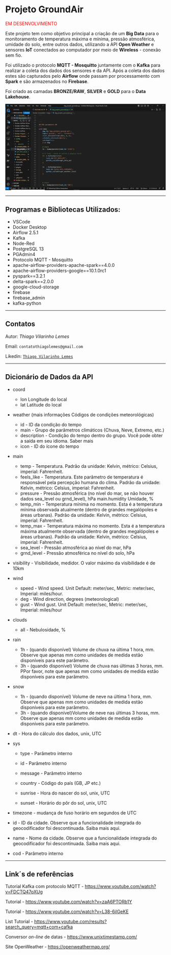 #  Projeto GroundAir

<p style="color:red">EM DESENVOLVIMENTO</p>

Este projeto tem como objetivo principal a criação de um <b>Big Data</b> para o monitoramento de temperatura máxima e mínima, pressão atmosférica, umidade do solo, entre outros dados, utilizando a API <b>Open Weather</b> e sensores <b>IoT</b> conectados ao computador por meio de <b>Wireless</b> - conexão sem fio. 

Foi utilizado o protocolo <b>MQTT - Mosquitto</b> juntamente com o <b>Kafka</b> para realizar a coleta dos dados dos sensores e da API. Após a coleta dos dados estes são capturados pelo <b>Airflow</b> onde passam por processamento com <b>Spark</b> e são armazenados no <b>Firebase</b>.

Foi criado as camadas <b>BRONZE/RAW</b>, <b>SILVER</b> e <b>GOLD</b> para o <b>Data Lakehouse</b>.

![](/images/print.PNG)

<hr>


## Programas e Bibliotecas Utilizados:</B>

* VSCode
* Docker Desktop
* Airflow 2.5.1
* Kafka
* Node-Red
* PostgreSQL 13
* PGAdmin4
* Protocolo MQTT - Mosquitto
* apache-airflow-providers-apache-spark==4.0.0
* apache-airflow-providers-google==10.1.0rc1
* pyspark==3.2.1
* delta-spark==2.0.0
* google-cloud-storage
* firebase
* firebase_admin
* kafka-python

<hr>

## Contatos 

Autor: <i>Thiago Vilarinho Lemes</i>

Email: `contatothiagolemes@gmail.com`

Likedin: [`Thiago Vilarinho Lemes`](https://www.linkedin.com/in/thiago-l-b1232727/)

<hr>

## Dicionário de Dados da API

* coord
    * lon Longitude do local
    * lat Latitude do local

* weather (mais informações Códigos de condições meteorológicas)
    * id - ID da condição do tempo
    * main - Grupo de parâmetros climáticos (Chuva, Neve, Extremo, etc.)
    * description - Condição do tempo dentro do grupo. Você pode obter a saída em seu idioma. Saber mais
    * icon - ID do ícone do tempo
* main
    * temp - Temperatura. Padrão da unidade: Kelvin, métrico: Celsius, imperial: Fahrenheit.
    * feels_like - Temperatura. Este parâmetro de temperatura é responsável pela percepção humana do clima. Padrão da unidade: Kelvin, métrico: Celsius, imperial: Fahrenheit.
    * pressure - Pressão atmosférica (no nível do mar, se não houver dados sea_level ou grnd_level), hPa
    main.humidity Umidade, %
    * temp_min - Temperatura mínima no momento. Esta é a temperatura mínima observada atualmente (dentro de grandes megalópoles e áreas urbanas). Padrão da unidade: Kelvin, métrico: Celsius, imperial: Fahrenheit.
    * temp_max - Temperatura máxima no momento. Esta é a temperatura máxima atualmente observada (dentro de grandes megalópoles e áreas urbanas). Padrão da unidade: Kelvin, métrico: Celsius, imperial: Fahrenheit.
    * sea_level - Pressão atmosférica ao nível do mar, hPa
    * grnd_level - Pressão atmosférica no nível do solo, hPa
* visibility - Visibilidade, medidor. O valor máximo da visibilidade é de 10km
* wind
    *  speed - Wind speed. Unit Default: meter/sec, Metric: meter/sec, Imperial: miles/hour.
    * deg - Wind direction, degrees (meteorological)
    * gust - Wind gust. Unit Default: meter/sec, Metric: meter/sec, Imperial: miles/hour
* clouds
    * all - Nebulosidade, %
* rain
    * 1h - (quando disponível) Volume de chuva na última 1 hora, mm. Observe que apenas mm como unidades de medida estão disponíveis para este parâmetro.
    * 3h - (quando disponível) Volume de chuva nas últimas 3 horas, mm. PPor favor, note que apenas mm como unidades de medida estão disponíveis para este parâmetro.
* snow
    * 1h - (quando disponível) Volume de neve na última 1 hora, mm. Observe que apenas mm como unidades de medida estão disponíveis para este parâmetro.
    * 3h - (quando disponível)Volume de neve nas últimas 3 horas, mm. Observe que apenas mm como unidades de medida estão disponíveis para este parâmetro.
* dt - Hora do cálculo dos dados, unix, UTC
* sys

    * type - Parâmetro interno

    * id - Parâmetro interno

    * message - Parâmetro interno

    * country - Código do país (GB, JP etc.)

    * sunrise -  Hora do nascer do sol, unix, UTC
    
    * sunset - Horário do pôr do sol, unix, UTC

* timezone - mudança de fuso horário em segundos de UTC

* id - ID da cidade. Observe que a funcionalidade integrada do geocodificador foi descontinuada. Saiba mais aqui.

* name - Nome da cidade. Observe que a funcionalidade integrada do geocodificador foi descontinuada. Saiba mais aqui.

* cod - Parâmetro interno

<hr>

## Link´s de referências

Tutorial Kafka com protocolo MQTT - https://www.youtube.com/watch?v=FDCTQ47oXUg

Tutorial - https://www.youtube.com/watch?v=zaA6PTORb1Y

Tutorial - https://www.youtube.com/watch?v=L38-6ilGeKE

List Tutorial - https://www.youtube.com/results?search_query=mqtt+com+cafka

Conversor <i>on-line</i> de datas - https://www.unixtimestamp.com/

Site OpenWeather - https://openweathermap.org/


